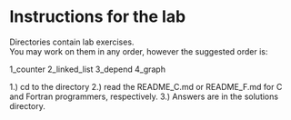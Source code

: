 # Instructions for the lab

Directories contain lab exercises.  
You may work on them in any order, however the suggested order is:

   1_counter
   2_linked_list
   3_depend
   4_graph

1.) cd to the directory 
2.) read the README_C.md or README_F.md for C and Fortran programmers, respectively.
3.) Answers are in the solutions directory.
